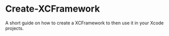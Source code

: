 # Create-XCFramework
A short guide on how to create a XCFramework to then use it in your Xcode projects.
